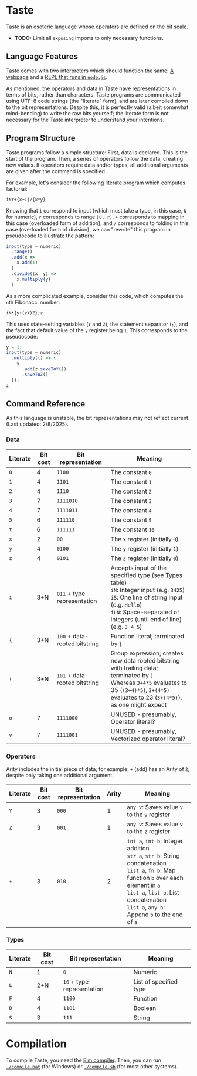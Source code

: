 # Taste

Taste is an esoteric language whose operators are defined on the bit scale.

* **TODO:** Limit all `exposing` imports to only necessary functions.

## Language Features

Taste comes with two interpreters which should function the same: [A webpage](./index.html) and a [REPL that runs in `node.js`](./taste.node.js).

As mentioned, the operators and data in Taste have representations in terms of bits, rather than characters. Taste programs are communicated using UTF-8 code strings (the "literate" form), and are later compiled down to the bit representations. Despite this, it is perfectly valid (albeit somewhat mind-bending) to write the raw bits yourself; the literate form is not necessary for the Taste interpreter to understand your intentions.

## Program Structure

Taste programs follow a simple structure: First, data is declared. This is the start of the program. Then, a series of operators follow the data, creating new values. If operators require data and/or types, all additional arguments are given after the command is specified.

For example, let's consider the following literate program which computes factorial:

```
iNr+{x+1}/{x*y}
```

Knowing that `i` correspond to input (which must take a type, in this case, `N` for numeric), `r` corresponds to range `[0, r)`, `+` corresponds to mapping in this case (overloaded form of addition), and `/` corresponds to folding in this case (overloaded form of division), we can "rewrite" this program in pseudocode to illustrate the pattern:

```js
input(type = numeric)
  .range()
  .add(x =>
    x.add(1)
  )
  .divide((x, y) =>
    x.multiply(y)
  )
```

As a more complicated example, consider this code, which computes the `n`th Fibonacci number:

```
iN*{y+(zY)Z};z
```

This uses state-setting variables (`Y` and `Z`), the statement separator (`;`), and the fact that default value of the `y` register being `1`. This corresponds to the pseudocode:

```js
y = 1;
input(type = numeric)
  .multiply(() => {
    y
      .add(z.saveToY())
      .saveToZ()
  });
z
```

## Command Reference

As this language is unstable, the bit representations may not reflect current. (Last updated: 2/8/2025).

### Data

| Literate | Bit cost | Bit representation | Meaning |
| -------- | -------- | ------------------ | ------- |
| `0` | 4 |  `1100` | The constant `0` |
| `1` | 4 | `1101` | The constant `1` |
| `2` | 4 | `1110` | The constant `2` |
| `3` | 7 | `1111010` | The constant `3` |
| `4` | 7 | `1111011` | The constant `4` |
| `5` | 6 | `111110` | The constant `5` |
| `t` | 6 | `111111` | The constant `10` |
| `x` | 2 | `00` | The `x` register (initially `0`) |
| `y` | 4 | `0100` | The `y` register (initially `1`) |
| `z` | 4 | `0101` | The `z` register (initially `0`) |
| `i` | 3+N | `011` + type representation | Accepts input of the specified type (see [Types](#Types) table) <br/> `iN`: Integer input (e.g. `3425`) <br/> `iS`: One line of string input (e.g. `Hello`) <br/> `iLN`: Space-separated of integers (until end of line) (e.g. `3 4 5`)|
| `{` | 3+N | `100` + data-rooted bitstring | Function literal; terminated by `}` |
| `(` | 3+N | `101` + data-rooted bitstring | Group expression; creates new data rooted bitstring with trailing data; terminated by `)` <br/> Whereas `3+4*5` evaluates to 35 (`(3+4)*5`), `3+(4*5)` evaluates to 23 (`3+(4*5)`), as one might expect |
| `o` | 7 | `1111000` | UNUSED - presumably, Operator literal? |
| `v` | 7 | `1111001` | UNUSED - presumably, Vectorized operator literal? |

### Operators

Arity includes the initial piece of data; for example, `+` (add) has an Arity of `2`, despite only taking one additional argument.

| Literate | Bit cost | Bit representation | Arity | Meaning |
| -------- | -------- | ------------------ | ----- | ------- |
| `Y` | 3 | `000` | 1 | `any v`: Saves value `v` to the `y` register |
| `Z` | 3 | `001` | 1 | `any v`: Saves value `v` to the `z` register |
| `+` | 3 | `010` | 2 | `int a`, `int b`: Integer addition <br/> `str a`, `str b`: String concatenation <br/> `list a`, `fn b`: Map function `b` over each element in `a` <br/> `list a`, `list b`: List concatenation <br/> `list a`, `any b`: Append `b` to the end of `a` |

### Types

| Literate | Bit cost | Bit representation | Meaning |
| -------- | -------- | ------------------ | ------- |
| `N` | 1 | `0` | Numeric |
| `L` | 2+N | `10` + type representation | List of specified type |
| `F` | 4 | `1100` | Function |
| `B` | 4 | `1101` | Boolean |
| `S` | 3 | `111` | String |


# Compilation

To compile Taste, you need the [Elm compiler](https://guide.elm-lang.org/install/elm.html). Then, you can run [`./compile.bat`](./compile.bat) (for Windows) or [`./compile.sh`](./compile.sh) (for most other systems).
